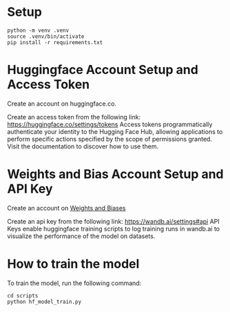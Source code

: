 # Setup
```
python -m venv .venv
source .venv/bin/activate
pip install -r requirements.txt
```

# Huggingface Account Setup and Access Token

Create an account on huggingface.co.

Create an access token from the following link: https://huggingface.co/settings/tokens
Access tokens programmatically authenticate your identity to the Hugging Face Hub, allowing applications to perform specific actions specified by the scope of permissions granted. Visit the documentation to discover how to use them.

# Weights and Bias Account Setup and API Key

Create an account on [Weights and Biases](https://wandb.ai/)

Create an api key from the following link: https://wandb.ai/settings#api
API Keys enable huggingface training scripts to log training runs in wandb.ai to visualize the performance of the model on datasets.

# How to train the model

To train the model, run the following command:
```
cd scripts
python hf_model_train.py
```